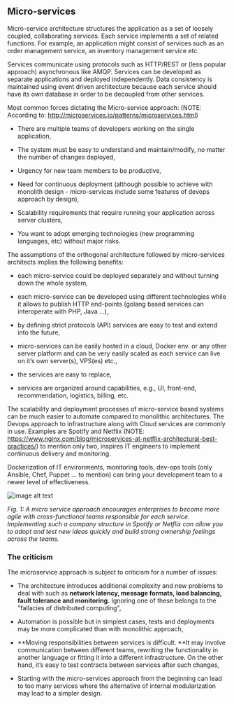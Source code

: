 ## Micro-services

Micro-service architecture structures the application as a set of loosely coupled, collaborating services. Each service implements a set of related functions. For example, an application might consist of services such as an order management service, an inventory management service etc.

Services communicate using protocols such as HTTP/REST or (less popular approach) asynchronous like AMQP. Services can be developed as separate applications and deployed independently. Data consistency is maintained using event driven architecture because each service should have its own database in order to be decoupled from other services. 

Most common forces dictating the Micro-service approach: (NOTE:  According to: http://microservices.io/patterns/microservices.html)

* There are multiple teams of developers working on the single application,

* The system must be easy to understand and maintain/modify, no matter the number of changes deployed,

* Urgency for new team members to be productive,

* Need for continuous deployment (although possible to achieve with monolith design - micro-services include some features of devops approach by design),

* Scalability requirements that require running your application across server clusters,

* You want to adopt emerging technologies (new programming languages, etc) without major risks.

The assumptions of the orthogonal architecture followed by micro-services architects implies the following benefits:

* each micro-service could be deployed separately and without turning down the whole system,

* each micro-service can be developed using different technologies while it allows to publish HTTP end-points (golang based services can interoperate with PHP, Java …),

* by defining strict protocols (API) services are easy to test and extend into the future,

* micro-services can be easily hosted in a cloud, Docker env. or any other server platform and can be very easily scaled as each service can live on it’s own server(s), VPS(es) etc.,

* the services are easy to replace,

* services are organized around capabilities, e.g.,  UI, front-end, recommendation, logistics, billing, etc.

The scalability and deployment processes of micro-service based systems can be much easier to automate compared to monolithic architectures. The Devops approach to infrastructure along with Cloud services are commonly in use. Examples are Spotify and Netflix (NOTE:  https://www.nginx.com/blog/microservices-at-netflix-architectural-best-practices/) to mention only two, inspires IT engineers to implement continuous delivery and monitoring.

Dockerization of IT environments, monitoring tools, dev-ops tools (only Ansible, Chef, Puppet … to mention) can bring your development team to a newer level of effectiveness.

![image alt text](image_1.jpg)

*Fig. 1: A micro service approach encourages enterprises to become more agile with cross-functional teams responsible for each service. Implementing such a company structure in Spotify or Netflix can allow you to adopt and test new ideas quickly and build strong ownership feelings across the teams.*

### The criticism

The microservice approach is subject to criticism for a number of issues:

* The architecture introduces additional complexity and new problems to deal with such as **network latency, message formats, load balancing, fault tolerance and monitoring.** Ignoring one of these belongs to the "fallacies of distributed computing",

* Automation is possible but in simplest cases, tests and deployments may be more complicated than with monolithic approach,

* **Moving responsibilities between services is difficult. **It may involve communication between different teams, rewriting the functionality in another language or fitting it into a different infrastructure. On the other hand, it’s easy to test contracts between services after such changes,

* Starting with the micro-services approach from the beginning can lead to too many services where the alternative of internal modularization may lead to a simpler design.
